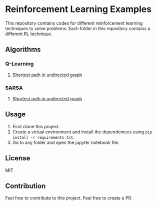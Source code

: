 # Reinforcement Learning Examples


This repository contains codes for different reinforcement learning techniques to solve problems. Each folder in this repository contains a different RL technique. 

## Algorithms

### Q-Learning
1. [Shortest path in undirected graph](/q-learning/shortest_path.ipynb)

### SARSA
1. [Shortest path in undirected graph](/SARSA/shortest_path.ipynb)


## Usage

1. First clone this project.
2. Create a virtual environment and install the dependenices using `pip install -r requirements.txt`.
3. Go to any folder and open the jupyter notebook file.

## License

MIT

## Contribution

Feel free to contribute to this project. Feel free to create a PR.
